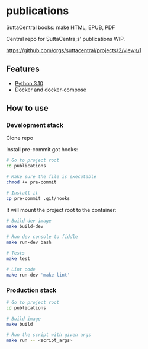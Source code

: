 # publications

SuttaCentral books: make HTML, EPUB, PDF

Central repo for SuttaCentra;s' publications WIP.

<https://github.com/orgs/suttacentral/projects/2/views/1>

## Features
* [Python 3.10](https://www.python.org/)
* Docker and docker-compose

## How to use
### Development stack

Clone repo

Install pre-commit got hooks:
```bash
# Go to project root
cd publications

# Make sure the file is executable
chmod +x pre-commit

# Install it
cp pre-commit .git/hooks
```

It will mount the project root to the container:
```bash
# Build dev image
make build-dev

# Run dev console to fiddle
make run-dev bash

# Tests
make test

# Lint code
make run-dev 'make lint'
```

### Production stack
```bash
# Go to project root
cd publications

# Build image
make build

# Run the script with given args
make run -- <script_args>
```
